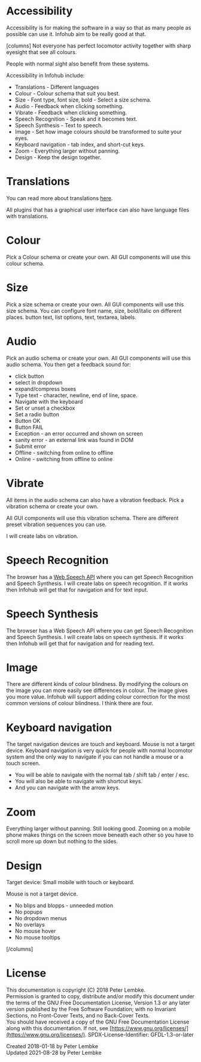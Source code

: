 # Accessibility
Accessibility is for making the software in a way so that as many people as possible can use it. Infohub aim to be really good at that.

[columns]
Not everyone has perfect locomotor activity together with sharp eyesight that see all colours.

People with normal sight also benefit from these systems. 

Accessibility in Infohub include:

* Translations - Different languages
* Colour - Colour schema that suit you best.
* Size - Font type, font size, bold - Select a size schema.
* Audio - Feedback when clicking something.
* Vibrate - Feedback when clicking something.
* Speech Recognition - Speak and it becomes text.
* Speech Synthesis - Text to speech. 
* Image - Set how image colours should be transformed to suite your eyes.
* Keyboard navigation - tab index, and short-cut keys.
* Zoom - Everything larger without panning.
* Design - Keep the design together.

# Translations
You can read more about translations [here](plugin,infohub_translate).

All plugins that has a graphical user interface can also have language files with translations.

# Colour
Pick a Colour schema or create your own.
All GUI components will use this colour schema.

# Size
Pick a size schema or create your own.
All GUI components will use this size schema.
You can configure font name, size, bold/italic on different places.
button text, list options, text, textarea, labels.

# Audio
Pick an audio schema or create your own.
All GUI components will use this audio schema.
You then get a feedback sound for:
* click button
* select in dropdown
* expand/compress boxes
* Type text - character, newline, end of line, space.
* Navigate with the keyboard
* Set or unset a checkbox
* Set a radio button
* Button OK
* Button FAIL
* Exception - an error occurred and shown on screen
* sanity error - an external link was found in DOM
* Submit error
* Offline - switching from online to offline
* Online - switching from offline to online

# Vibrate
All items in the audio schema can also have a vibration feedback.
Pick a vibration schema or create your own.

All GUI components will use this vibration schema.
There are different preset vibration sequences you can use.

I will create labs on vibration.

# Speech Recognition
The browser has a [Web Speech API](https://developer.mozilla.org/en-US/docs/Web/API/Web_Speech_API) where you can get Speech Recognition and Speech Synthesis.
I will create labs on speech recognition. If it works then Infohub will get that for navigation and for text input.
  
# Speech Synthesis
The browser has a Web Speech API where you can get Speech Recognition and Speech Synthesis.
I will create labs on speech synthesis. If it works then Infohub will get that for navigation and for reading text.

# Image
There are different kinds of colour blindness. By modifying the colours on the image you can more easily see differences in colour. The image gives you more value.
Infohub will support adding colour correction for the most common versions of colour blindness. I think there are four.
 
# Keyboard navigation
The target navigation devices are touch and keyboard. Mouse is not a target device.
Keyboard navigation is very quick for people with normal locomotor system and the only way to navigate if you can not handle a mouse or a touch screen.

* You will be able to navigate with the normal tab / shift tab / enter / esc.
* You will also be able to navigate with shortcut keys.
* And you can navigate with the arrow keys.

# Zoom
Everything larger without panning. Still looking good.
Zooming on a mobile phone makes things on the screen move beneath each other so you have to scroll more up down but nothing to the sides.

# Design
Target device: 
Small mobile with touch or keyboard.

Mouse is not a target device.

* No blips and blopps - unneeded motion
* No popups
* No dropdown menus
* No overlays
* No mouse hover
* No mouse tooltips

[/columns]

# License
This documentation is copyright (C) 2018 Peter Lembke.  
Permission is granted to copy, distribute and/or modify this document under the terms of the GNU Free Documentation License, Version 1.3 or any later version published by the Free Software Foundation; with no Invariant Sections, no Front-Cover Texts, and no Back-Cover Texts.  
You should have received a copy of the GNU Free Documentation License along with this documentation. If not, see [https://www.gnu.org/licenses/](https://www.gnu.org/licenses/).  SPDX-License-Identifier: GFDL-1.3-or-later  

Created 2018-01-18 by Peter Lembke  
Updated 2021-08-28 by Peter Lembke  
